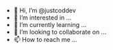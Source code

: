 - 👋 Hi, I’m @justcoddev
- 👀 I’m interested in ...
- 🌱 I’m currently learning ...
- 💞️ I’m looking to collaborate on ...
- 📫 How to reach me ...

<!---
justcoddev/justcoddev is a ✨ special ✨ repository because its `README.md` (this file) appears on your GitHub profile.
You can click the Preview link to take a look at your changes.
--->

